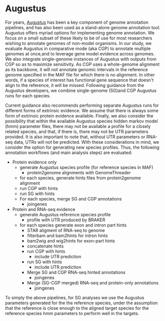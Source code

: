 # Augustus
For years, [Augustus](https://github.com/Gaius-Augustus/Augustus) has been a key component of genome annotation pipelines, and has also been used as a stand-alone genome annotation tool. Augustus offers myriad options for implementing genome annotation. We focus on a small subset of these likely to be of use for most researchers wishing to annotate genomes of non-model organisms. In our study, we evaluate Augustus in comparative mode (aka CGP) to annotate multiple genomes at once,and to leverage gene model evidence across genomes. We also integrate single-genome instances of Augustus with outputs from CGP so as to maximize sensitivity. As CGP uses a whole-genome alignment as its backbone, it will not annotate genomic intervals in the reference genome specified in the MAF file for which there is no alignment. In other words, if a species of interest has functional gene sequence that doesn't align to the reference, it will be missed. Following guidance from the Augustus developers, we combine single-genome (SG)and CGP Augustus runs for each species. 

Current guidance also recommends performing separate Augustus runs for different forms of extrinsic evidence. We assume that there is always some form of extrinsic protein evidence available. Finally, we also consider the possibility that within the available Augustus species hidden markov model (hmm) parameter files, there may not be available a profile for a closely related species, and that, if there is, there may not be UTR parameters provided. It is also important to note that, without UTR parameters or RNA-seq data, UTRs will not be predicted. With these considerations in mind, we consider the option for generating new species profiles. Thus, the following annotation workflows (and main analysis steps) are evaluated:

* Protein evidence only
    * generate Augustus species profile (for reference species in MAF)
        * protein2genome alignments with GenomeThreader
    * for each species, generate hints files from protein2genome alignment
    * run CGP with hints
    * run SG with hints
    * For each species, merge SG and CGP annotations
        * joingenes
* Protein and RNA-seq evidence
    * generate Augustus reference species profile
        * profile with UTR produced by BRAKER
    * for each species generate exon and intron part hints
        * STAR aligment of RNA-seq to genome
        * filterbam and bam2hints for intron hints
        * bam2wig and wig2hints for exon-part hints
        * concatenate hints 
        * run CGP with hints
            * include UTR prediction
        * run SG with hints
            * include UTR prediction
        * Merge SG and CGP RNA-seq hinted annotations
            * joingenes
        * Merge (SG-CGP merged) RNA-seq and protein-only annotations
            * joingenes

To simply the above pipelines, for SG analyses we use the Augustus parameters generated for the the reference species, under the assumption that the reference is close enough to the aligned target species for the reference species hmm parameters to perform well in the targets.
